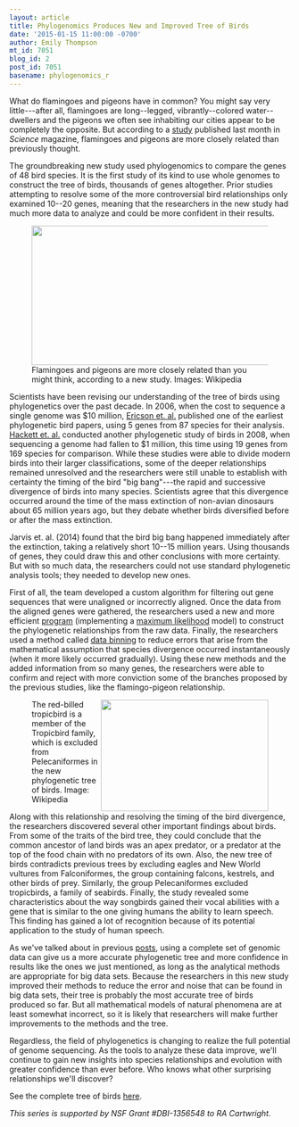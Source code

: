 ```yaml
---
layout: article
title: Phylogenomics Produces New and Improved Tree of Birds
date: '2015-01-15 11:00:00 -0700'
author: Emily Thompson
mt_id: 7051
blog_id: 2
post_id: 7051
basename: phylogenomics_r
---
```

What do flamingoes and pigeons have in common? You might say very little---after all, flamingoes are long--legged, vibrantly--colored water--dwellers and the pigeons we often see inhabiting our cities appear to be completely the opposite. But according to a [study](http://www.sciencemag.org/content/346/6215/1320.full) published last month in _Science_ magazine, flamingoes and pigeons are more closely related than previously thought.

The groundbreaking new study used phylogenomics to compare the genes of 48 bird species. It is the first study of its kind to use whole genomes to construct the tree of birds, thousands of genes altogether. Prior studies attempting to resolve some of the more controversial bird relationships only examined 10--20 genes, meaning that the researchers in the new study had much more data to analyze and could be more confident in their results.

<figure>
<img src="{{ site.baseurl }}/uploads/2014/flamingo%20and%20pigeon.jpg" alt="" width="600" height="250" style="" />
<figcaption markdown="span">
Flamingoes and pigeons are more closely related than you might think, according to a new study.     Images: Wikipedia

</figcaption>
</figure>

Scientists have been revising our understanding of the tree of birds using phylogenetics over the past decade. In 2006, when the cost to sequence a single genome was $10 million, [Ericson et. al.](http://www.ncbi.nlm.nih.gov/pmc/articles/PMC1834003/) published one of the earliest phylogenetic bird papers, using 5 genes from 87 species for their analysis.  [Hackett et. al.](http://www.ncbi.nlm.nih.gov/pubmed/18583609) conducted another phylogenetic study of birds in 2008, when sequencing a genome had fallen to $1 million, this time using 19 genes from 169 species for comparison.  While these studies were able to divide modern birds into their larger classifications, some of the deeper relationships remained unresolved and the researchers were still unable to establish with certainty the timing of the bird "big bang"---the rapid and successive divergence of birds into many species. Scientists agree that this divergence occurred around the time of the mass extinction of non-avian dinosaurs about 65 million years ago, but they debate whether birds diversified before or after the mass extinction.

Jarvis et. al. (2014) found that the bird big bang happened immediately after the extinction, taking a relatively short 10--15 million years. Using thousands of genes, they could draw this and other conclusions with more certainty. But with so much data, the researchers could not use standard phylogenetic analysis tools; they needed to develop new ones. 

First of all, the team developed a custom algorithm for filtering out gene sequences that were unaligned or incorrectly aligned. Once the data from the aligned genes were gathered, the researchers used a new and more efficient [program](http://sco.h-its.org/exelixis/web/software/examl/index.html) (implementing a [maximum likelihood](http://en.wikipedia.org/wiki/Maximum_likelihood) model) to construct the phylogenetic relationships from the raw data. Finally, the researchers used a method called [data binning](http://en.wikipedia.org/wiki/Data_binning) to reduce errors that arise from the mathematical assumption that species divergence occurred instantaneously (when it more likely occurred gradually). Using these new methods and the added information from so many genes, the researchers were able to confirm and reject with more conviction some of the branches proposed by the previous studies, like the flamingo-pigeon relationship.

<figure>
<img src="{{ site.baseurl }}/uploads/2015/Red-billed_Tropicbird_JCB.jpg" alt="" width="300" height="200" style="float:right;" />
<figcaption markdown="span">
The red-billed tropicbird is a member of the Tropicbird family, which is excluded from Pelecaniformes in the new phylogenetic tree of birds.    Image: Wikipedia

</figcaption>
</figure>

Along with this relationship and resolving the timing of the bird divergence, the researchers discovered several other important findings about birds. From some of the traits of the bird tree, they could conclude that the common ancestor of land birds was an apex predator, or a predator at the top of the food chain with no predators of its own. Also, the new tree of birds contradicts previous trees by excluding eagles and New World vultures from Falconiformes, the group containing falcons, kestrels, and other birds of prey. Similarly, the group Pelecaniformes excluded tropicbirds, a family of seabirds. Finally, the study revealed some characteristics about the way songbirds gained their vocal abilities with a gene that is similar to the one giving humans the ability to learn speech. This finding has gained a lot of recognition because of its potential application to the study of human speech.

As we've talked about in previous [posts](http://pandasthumb.org/archives/2014/11/-this-is-the-th.html), using a complete set of genomic data can give us a more accurate phylogenetic tree and more confidence in results like the ones we just mentioned, as long as the analytical methods are appropriate for big data sets. Because the researchers in this new study improved their methods to reduce the error and noise that can be found in big data sets, their tree is probably the most accurate tree of birds produced so far. But all mathematical models of natural phenomena are at least somewhat incorrect, so it is likely that researchers will make further improvements to the methods and the tree. 

Regardless, the field of phylogenetics is changing to realize the full potential of genome sequencing. As the tools to analyze these data improve, we'll continue to gain new insights into species relationships and evolution with greater confidence than ever before. Who knows what other surprising relationships we'll discover?

See the complete tree of birds [here](http://www.sciencemag.org/content/346/6215/1320/F1.large.jpg).

_This series is supported by NSF Grant #DBI-1356548 to RA Cartwright._
